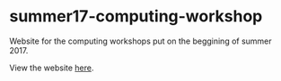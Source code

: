 summer17-computing-workshop
===========================

Website for the computing workshops put on the beggining of summer 2017.

View the website [here](https://cquic.github.io/summer17-computing-workshop/).
